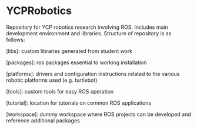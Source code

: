 # YCPRobotics
Repository for YCP robotics research involving ROS. Includes main development environment and libraries. Structure of repository is as follows:

[libs]: custom libraries generated from student work

[packages]: ros packages essential to working installation

[platforms]: drivers and configuration instructions related to the various robotic platforms used (e.g. turtlebot)

[tools]: custom tools for easy ROS operation

[tutorial]: location for tutorials on common ROS applications

[workspace]: dummy workspace where ROS projects can be developed and reference additional packages

